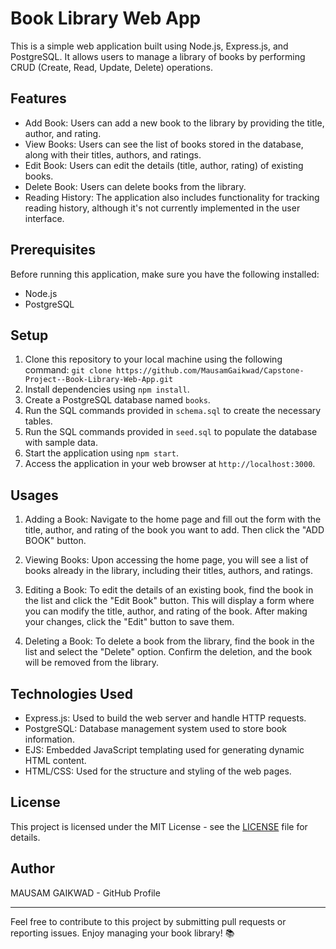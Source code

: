 # Book Library Web App
This is a simple web application built using Node.js, Express.js, and PostgreSQL. It allows users to manage a library of books by performing CRUD (Create, Read, Update, Delete) operations.

## Features
* Add Book: Users can add a new book to the library by providing the title, author, and rating.
* View Books: Users can see the list of books stored in the database, along with their titles, authors, and ratings.
* Edit Book: Users can edit the details (title, author, rating) of existing books.
* Delete Book: Users can delete books from the library.
* Reading History: The application also includes functionality for tracking reading history, although it's not currently implemented in the user interface.
## Prerequisites
Before running this application, make sure you have the following installed:

* Node.js
* PostgreSQL
## Setup
1. Clone this repository to your local machine using the following command:
   ```git clone https://github.com/MausamGaikwad/Capstone-Project--Book-Library-Web-App.git```
2. Install dependencies using ```npm install```.
3. Create a PostgreSQL database named ```books```.
4. Run the SQL commands provided in ```schema.sql``` to create the necessary tables.
5. Run the SQL commands provided in ```seed.sql``` to populate the database with sample data.
6. Start the application using ```npm start```.
7. Access the application in your web browser at ```http://localhost:3000```.
## Usages
1. Adding a Book: Navigate to the home page and fill out the form with the title, author, and rating of the book you want to add. Then click the "ADD BOOK" button.

2. Viewing Books: Upon accessing the home page, you will see a list of books already in the library, including their titles, authors, and ratings.

3. Editing a Book: To edit the details of an existing book, find the book in the list and click the "Edit Book" button. This will display a form where you can modify the title, author, and rating of the book. After making your changes, click the "Edit" button to save them.

4. Deleting a Book: To delete a book from the library, find the book in the list and select the "Delete" option. Confirm the deletion, and the book will be removed from the library.

## Technologies Used
* Express.js: Used to build the web server and handle HTTP requests.
* PostgreSQL: Database management system used to store book information.
* EJS: Embedded JavaScript templating used for generating dynamic HTML content.
* HTML/CSS: Used for the structure and styling of the web pages.

## License
This project is licensed under the MIT License - see the [LICENSE](LICENSE) file for details.

## Author
MAUSAM GAIKWAD - GitHub Profile

--- 

Feel free to contribute to this project by submitting pull requests or reporting issues. Enjoy managing your book library! 📚

